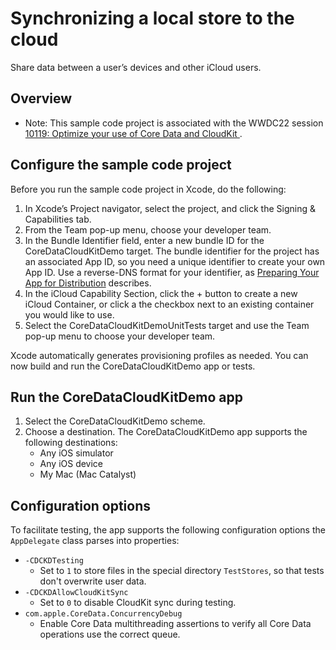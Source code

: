 # Synchronizing a local store to the cloud

Share data between a user’s devices and other iCloud users.

## Overview

- Note: This sample code project is associated with the WWDC22 session [10119: Optimize your use of Core Data and CloudKit ](https://developer.apple.com/wwdc22/10119/).

## Configure the sample code project

Before you run the sample code project in Xcode, do the following:

1. In Xcode’s Project navigator, select the project, and click the Signing & Capabilities tab.
2. From the Team pop-up menu, choose your developer team.
3. In the Bundle Identifier field, enter a new bundle ID for the CoreDataCloudKitDemo target. The bundle identifier for the project has an associated App ID, so you need a unique identifier to create your own App ID. Use a reverse-DNS format for your identifier, as [Preparing Your App for Distribution](https://developer.apple.com/documentation/xcode/preparing-your-app-for-distribution) describes.
4. In the iCloud Capability Section, click the + button to create a new iCloud Container, or click a the checkbox next to an existing container you would like to use.
5. Select the CoreDataCloudKitDemoUnitTests target and use the Team pop-up menu to choose your developer team.

Xcode automatically generates provisioning profiles as needed. You can now build and run the CoreDataCloudKitDemo app or tests.

## Run the CoreDataCloudKitDemo app
1. Select the CoreDataCloudKitDemo scheme.
2. Choose a destination. The CoreDataCloudKitDemo app supports the following destinations:
    - Any iOS simulator
    - Any iOS device
    - My Mac (Mac Catalyst)

## Configuration options

To facilitate testing, the app supports the following configuration options the `AppDelegate` class parses into properties:

- `-CDCKDTesting`
    - Set to `1` to store files in the special directory `TestStores`, so that tests don't overwrite user data.
- `-CDCKDAllowCloudKitSync`
    - Set to `0` to disable CloudKit sync during testing.
- `com.apple.CoreData.ConcurrencyDebug`
    - Enable Core Data multithreading assertions to verify all Core Data operations use the correct queue.
